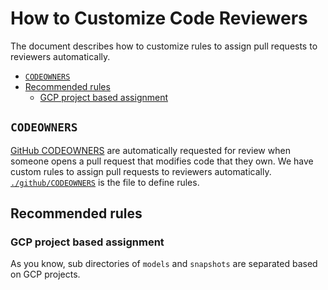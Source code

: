 # How to Customize Code Reviewers
The document describes how to customize rules to assign pull requests to reviewers automatically.

<!-- START doctoc generated TOC please keep comment here to allow auto update -->
<!-- DON'T EDIT THIS SECTION, INSTEAD RE-RUN doctoc TO UPDATE -->

- [`CODEOWNERS`](#codeowners)
- [Recommended rules](#recommended-rules)
  - [GCP project based assignment](#gcp-project-based-assignment)

<!-- END doctoc generated TOC please keep comment here to allow auto update -->


## `CODEOWNERS`
[GitHub CODEOWNERS](https://docs.github.com/en/free-pro-team@latest/github/creating-cloning-and-archiving-repositories/about-code-owners) are automatically requested for review when someone opens a pull request that modifies code that they own.
We have custom rules to assign pull requests to reviewers automatically.
[`./github/CODEOWNERS`](../.github/CODEOWNERS) is the file to define rules.

## Recommended rules

### GCP project based assignment
As you know, sub directories of `models` and `snapshots` are separated based on GCP projects.
